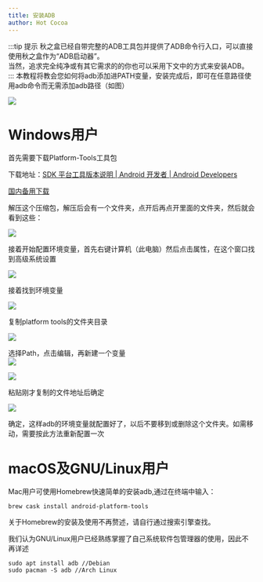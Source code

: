 ```yaml
---
title: 安装ADB
author: Hot Cocoa
---
```

:::tip 提示
秋之盒已经自带完整的ADB工具包并提供了ADB命令行入口，可以直接使用秋之盒作为“ADB启动器”。    
当然，追求完全纯净或有其它需求的的你也可以采用下文中的方式来安装ADB。
:::
本教程将教会您如何将adb添加进PATH变量，安装完成后，即可在任意路径使用adb命令而无需添加adb路径（如图）

![](~./25.png)

# Windows用户

首先需要下载Platform-Tools工具包

下载地址：[SDK 平台工具版本说明  |  Android 开发者  |  Android Developers](https://developer.android.google.cn/studio/releases/platform-tools)

[国内备用下载](https://pan.zsh2401.top/index.php?share/folder&user=1&sid=YUF8iDsf)

解压这个压缩包，解压后会有一个文件夹，点开后再点开里面的文件夹，然后就会看到这些：

![](~./3.png)

接着开始配置环境变量，首先右键计算机（此电脑）然后点击属性，在这个窗口找到高级系统设置

![](~./4.png)

接着找到环境变量

![](~./5.png)

复制platform tools的文件夹目录

![](~./7.png)

选择Path，点击编辑，再新建一个变量  
![](~./8.png)

![](~./24.png)

粘贴刚才复制的文件地址后确定

![](~./9.png)

确定，这样adb的环境变量就配置好了，以后不要移到或删除这个文件夹。如需移动，需要按此方法重新配置一次

# macOS及GNU/Linux用户

Mac用户可使用Homebrew快速简单的安装adb,通过在终端中输入：

`brew cask install android-platform-tools`

关于Homebrew的安装及使用不再赘述，请自行通过搜索引擎查找。

我们认为GNU/Linux用户已经熟练掌握了自己系统软件包管理器的使用，因此不再详述

`sudo apt install adb //Debian`  
`sudo pacman -S adb //Arch Linux`